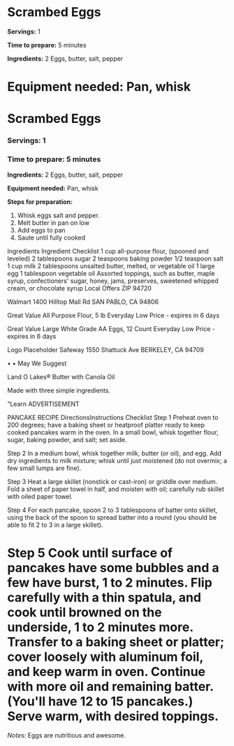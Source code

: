 
# **Scrambed Eggs**

**Servings:** 
1

**Time to prepare:**
5 minutes

**Ingredients:**
2 Eggs, butter, salt, pepper

**Equipment needed:** 
Pan, whisk
=======
# Scrambed Eggs

### Servings: 1

### Time to prepare: 5 minutes

**Ingredients:** 2 Eggs, butter, salt, pepper

**Equipment needed:** Pan, whisk

**Steps for preparation:**
1. Whisk eggs salt and pepper.
2. Melt butter in pan on low
3. Add eggs to pan
4. Saute until fully cooked

Ingredients
Ingredient Checklist
1 cup all-purpose flour, (spooned and leveled) 
2 tablespoons sugar
2 teaspoons baking powder
1/2 teaspoon salt
1 cup milk
2 tablespoons unsalted butter, melted, or vegetable oil
1 large egg 
1 tablespoon vegetable oil
Assorted toppings, such as butter, maple syrup, confectioners' sugar, honey, jams, preserves, sweetened whipped cream, or chocolate syrup
Local Offers
ZIP 94720


Walmart
1400 Hilltop Mall Rd
SAN PABLO, CA 94806


Great Value All Purpose Flour, 5 lb
Everyday Low Price - expires in 6 days


Great Value Large White Grade AA Eggs, 12 Count
Everyday Low Price - expires in 6 days

Logo Placeholder
Safeway
1550 Shattuck Ave
BERKELEY, CA 94709


• •
May We Suggest

Land O Lakes® Butter with Canola Oil

Made with three simple ingredients.

“Learn
ADVERTISEMENT

PANCAKE RECIPE
DirectionsInstructions Checklist
Step 1
Preheat oven to 200 degrees; have a baking sheet or heatproof platter ready to keep cooked pancakes warm in the oven. In a small bowl, whisk together flour, sugar, baking powder, and salt; set aside.

Step 2
In a medium bowl, whisk together milk, butter (or oil), and egg. Add dry ingredients to milk mixture; whisk until just moistened (do not overmix; a few small lumps are fine).

Step 3
Heat a large skillet (nonstick or cast-iron) or griddle over medium. Fold a sheet of paper towel in half, and moisten with oil; carefully rub skillet with oiled paper towel.

Step 4
For each pancake, spoon 2 to 3 tablespoons of batter onto skillet, using the back of the spoon to spread batter into a round (you should be able to fit 2 to 3 in a large skillet).

Step 5
Cook until surface of pancakes have some bubbles and a few have burst, 1 to 2 minutes. Flip carefully with a thin spatula, and cook until browned on the underside, 1 to 2 minutes more. Transfer to a baking sheet or platter; cover loosely with aluminum foil, and keep warm in oven. Continue with more oil and remaining batter. (You'll have 12 to 15 pancakes.) Serve warm, with desired toppings.
=======
*Notes:* Eggs are nutritious and awesome.

